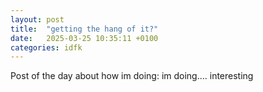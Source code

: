 ```yaml
---
layout: post
title:  "getting the hang of it?"
date:   2025-03-25 10:35:11 +0100
categories: idfk
---
```


Post of the day about how im doing:
im doing.... interesting
